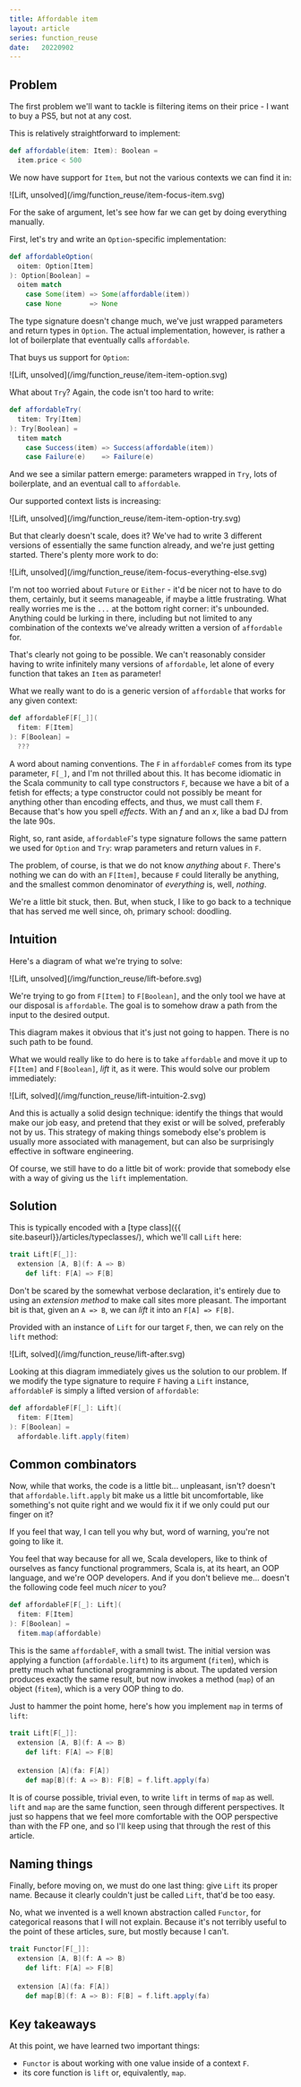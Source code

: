 ```yaml
---
title: Affordable item
layout: article
series: function_reuse
date:   20220902
---
```


## Problem

The first problem we'll want to tackle is filtering items on their price - I want to buy a PS5, but not at any cost.

This is relatively straightforward to implement:

```scala
def affordable(item: Item): Boolean =
  item.price < 500
```

We now have support for `Item`, but not the various contexts we can find it in:

<span class="figure">
![Lift, unsolved](/img/function_reuse/item-focus-item.svg)
</span>


For the sake of argument, let's see how far we can get by doing everything manually.

First, let's try and write an `Option`-specific implementation:


```scala
def affordableOption(
  oitem: Option[Item]
): Option[Boolean] =
  oitem match
    case Some(item) => Some(affordable(item))
    case None       => None
```

The type signature doesn't change much, we've just wrapped parameters and return types in `Option`. The actual implementation, however, is rather a lot of boilerplate that eventually calls `affordable`.

That buys us support for `Option`:

<span class="figure">
![Lift, unsolved](/img/function_reuse/item-item-option.svg)
</span>

What about `Try`? Again, the code isn't too hard to write:

```scala
def affordableTry(
  titem: Try[Item]
): Try[Boolean] =
  titem match
    case Success(item) => Success(affordable(item))
    case Failure(e)    => Failure(e)
```

And we see a similar pattern emerge: parameters wrapped in `Try`, lots of boilerplate, and an eventual call to `affordable`.

Our supported context lists is increasing:

<span class="figure">
![Lift, unsolved](/img/function_reuse/item-item-option-try.svg)
</span>

But that clearly doesn't scale, does it? We've had to write 3 different versions of essentially the same function already, and we're just getting started. There's plenty more work to do:

<span class="figure">
![Lift, unsolved](/img/function_reuse/item-focus-everything-else.svg)
</span>

I'm not too worried about `Future` or `Either` - it'd be nicer not to have to do them, certainly, but it seems manageable, if maybe a little frustrating. What really worries me is the `...` at the bottom right corner: it's unbounded. Anything could be lurking in there, including but not limited to any combination of the contexts we've already written a version of `affordable` for.

That's clearly not going to be possible. We can't reasonably consider having to write infinitely many versions of `affordable`, let alone of every function that takes an `Item` as parameter!

What we really want to do is a generic version of `affordable` that works for any given context:

```scala
def affordableF[F[_]](
  fitem: F[Item]
): F[Boolean] =
  ???
```

A word about naming conventions. The `F` in `affordableF` comes from its type parameter, `F[_]`, and I'm not thrilled about this. It has become idiomatic in the Scala community to call type constructors `F`, because we have a bit of a fetish for effects; a type constructor could not possibly be meant for anything other than encoding effects, and thus, we must call them `F`. Because that's how you spell _effects_. With an _f_ and an _x_, like a bad DJ from the late 90s.

Right, so, rant aside, `affordableF`'s type signature follows the same pattern we used for `Option` and `Try`: wrap parameters and return values in `F`.

The problem, of course, is that we do not know _anything_ about `F`. There's nothing we can do with an `F[Item]`, because `F` could literally be anything, and the smallest common denominator of _everything_ is, well, _nothing_.

We're a little bit stuck, then. But, when stuck, I like to go back to a technique that has served me well since, oh, primary school: doodling.

## Intuition

Here's a diagram of what we're trying to solve:

<span class="figure">
![Lift, unsolved](/img/function_reuse/lift-before.svg)
</span>

We're trying to go from `F[Item]` to `F[Boolean]`, and the only tool we have at our disposal is `affordable`. The goal is to somehow draw a path from the input to the desired output.

This diagram makes it obvious that it's just not going to happen. There is no such path to be found.

What we would really like to do here is to take `affordable` and move it up to `F[Item]` and `F[Boolean]`, _lift_ it, as it were. This would solve our problem immediately:

<span class="figure">
![Lift, solved](/img/function_reuse/lift-intuition-2.svg)
</span>

And this is actually a solid design technique: identify the things that would make our job easy, and pretend that they exist or will be solved, preferably not by us. This strategy of making things somebody else's problem is usually more associated with management, but can also be surprisingly effective in software engineering.

Of course, we still have to do a little bit of work: provide that somebody else with a way of giving us the `lift` implementation.

## Solution

This is typically encoded with a [type class]({{ site.baseurl}}/articles/typeclasses/), which we'll call `Lift` here:

```scala
trait Lift[F[_]]:
  extension [A, B](f: A => B)
    def lift: F[A] => F[B]
```

Don't be scared by the somewhat verbose declaration, it's entirely due to using an _extension method_ to make call sites more pleasant. The important bit is that, given an `A => B`, we can _lift_ it into an `F[A] => F[B]`.

Provided with an instance of `Lift` for our target `F`, then, we can rely on the `lift` method:

<span class="figure">
![Lift, solved](/img/function_reuse/lift-after.svg)
</span>

Looking at this diagram immediately gives us the solution to our problem. If we modify the type signature to require `F` having a `Lift` instance, `affordableF` is simply a lifted version of `affordable`:

```scala
def affordableF[F[_]: Lift](
  fitem: F[Item]
): F[Boolean] =
  affordable.lift.apply(fitem)
```

## Common combinators

Now, while that works, the code is a little bit... unpleasant, isn't? doesn't that `affordable.lift.apply` bit make us a little bit uncomfortable, like something's not quite right and we would fix it if we only could put our finger on it?

If you feel that way, I can tell you why but, word of warning, you're not going to like it.

You feel that way because for all we, Scala developers, like to think of ourselves as fancy functional programmers, Scala is, at its heart, an OOP language, and we're OOP developers. And if you don't believe me... doesn't the following code feel much _nicer_ to you?

```scala
def affordableF[F[_]: Lift](
  fitem: F[Item]
): F[Boolean] =
  fitem.map(affordable)
```

This is the same `affordableF`, with a small twist. The initial version was applying a function (`affordable.lift`) to its argument (`fitem`), which is pretty much what functional programming is about. The updated version produces exactly the same result, but now invokes a method (`map`) of an object (`fitem`), which is a very OOP thing to do.

Just to hammer the point home, here's how you implement `map` in terms of `lift`:

```scala
trait Lift[F[_]]:
  extension [A, B](f: A => B)
    def lift: F[A] => F[B]

  extension [A](fa: F[A])
    def map[B](f: A => B): F[B] = f.lift.apply(fa)
```

It is of course possible, trivial even, to write `lift` in terms of `map` as well. `lift` and `map` are the same function, seen through different perspectives. It just so happens that we feel more comfortable with the OOP perspective than with the FP one, and so I'll keep using that through the rest of this article.

## Naming things

Finally, before moving on, we must do one last thing: give `Lift` its proper name. Because it clearly couldn't just be called `Lift`, that'd be too easy.

No, what we invented is a well known abstraction called `Functor`, for categorical reasons that I will not explain. Because it's not terribly useful to the point of these articles, sure, but mostly because I can't.

```scala
trait Functor[F[_]]:
  extension [A, B](f: A => B)
    def lift: F[A] => F[B]

  extension [A](fa: F[A])
    def map[B](f: A => B): F[B] = f.lift.apply(fa)
```

## Key takeaways

At this point, we have learned two important things:
* `Functor` is about working with one value inside of a context `F`.
* its core function is `lift` or, equivalently, `map`.
